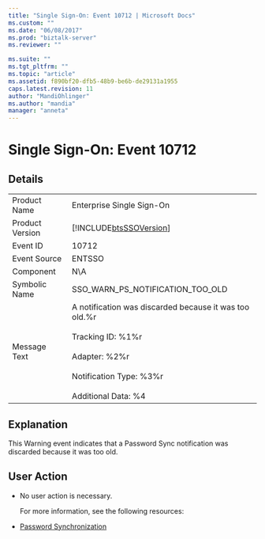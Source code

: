 ```yaml
---
title: "Single Sign-On: Event 10712 | Microsoft Docs"
ms.custom: ""
ms.date: "06/08/2017"
ms.prod: "biztalk-server"
ms.reviewer: ""

ms.suite: ""
ms.tgt_pltfrm: ""
ms.topic: "article"
ms.assetid: f890bf20-dfb5-48b9-be6b-de29131a1955
caps.latest.revision: 11
author: "MandiOhlinger"
ms.author: "mandia"
manager: "anneta"
---
```

# Single Sign-On: Event 10712
## Details  

|                 |                                                                                                                                                                                    |
|-----------------|------------------------------------------------------------------------------------------------------------------------------------------------------------------------------------|
|  Product Name   |                                                                             Enterprise Single Sign-On                                                                              |
| Product Version |                                                             [!INCLUDE[btsSSOVersion](../includes/btsssoversion-md.md)]                                                             |
|    Event ID     |                                                                                       10712                                                                                        |
|  Event Source   |                                                                                       ENTSSO                                                                                       |
|    Component    |                                                                                        N\A                                                                                         |
|  Symbolic Name  |                                                                          SSO_WARN_PS_NOTIFICATION_TOO_OLD                                                                          |
|  Message Text   | A notification was discarded because it was too old.%r<br /><br /> Tracking ID: %1%r<br /><br /> Adapter: %2%r<br /><br /> Notification Type: %3%r<br /><br /> Additional Data: %4 |

## Explanation  
 This Warning event indicates that a Password Sync notification was discarded because it was too old.  

## User Action  

- No user action is necessary.  

  For more information, see the following resources:  

- [Password Synchronization](../core/password-synchronization2.md)
